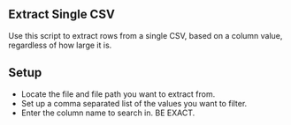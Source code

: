 ##  Extract Single CSV

Use this script to extract rows from a single CSV, based on a column value, regardless of how large it is. 



##  Setup
- Locate the file and file path you want to extract from. 
- Set up a comma separated list of the values you want to filter. 
- Enter the column name to search in. BE EXACT. 


